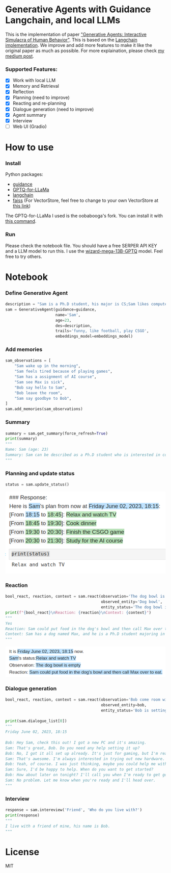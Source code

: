 # Generative Agents with Guidance Langchain, and local LLMs
This is the implementation of paper ["Generative Agents: Interactive Simulacra of Human Behavior"](https://arxiv.org/pdf/2304.03442.pdf). This is based on the [Langchain implementation](https://python.langchain.com/en/latest/use_cases/agent_simulations/characters.html). We improve and add more features to make it like the original paper as much as possible.
For more explaination, please check [my medium post](https://medium.com/@gartist/implement-generative-agent-with-local-llm-guidance-and-langchain-full-features-fa57655f3de1).

### Supported Features:
- [x] Work with local LLM
- [x] Memory and Retrieval
- [x] Reflection
- [x] Planning (need to improve)
- [x] Reacting and re-planning
- [x] Dialogue generation (need to improve)
- [x] Agent summary
- [x] Interview
- [ ] Web UI (Gradio)

# How to use
### Install
Python packages:
- [guidance](https://github.com/microsoft/guidance)
- [GPTQ-for-LLaMa](https://github.com/oobabooga/GPTQ-for-LLaMa.git)
- [langchain](https://github.com/hwchase17/langchain)
- [faiss](https://github.com/facebookresearch/faiss) (For VectorStore, feel free to change to your own VectorStore at [this link](https://python.langchain.com/en/latest/modules/indexes/vectorstores.html))

The GPTQ-for-LLaMa I used is the oobabooga's fork. You can install it with [this command](https://github.com/oobabooga/text-generation-webui/blob/main/docs/GPTQ-models-(4-bit-mode).md#step-1-install-gptq-for-llama).

### Run
Please check the notebook file. You should have a free SERPER API KEY and a LLM model to run this.
I use the [wizard-mega-13B-GPTQ](https://huggingface.co/TheBloke/wizard-mega-13B-GPTQ) model. Feel free to try others.

# Notebook
### Define Generative Agent
```python
description = "Sam is a Ph.D student, his major is CS;Sam likes computer;Sam lives with his friend, Bob;Sam's farther is a doctor;Sam has a dog, named Max"
sam = GenerativeAgent(guidance=guidance, 
                      name='Sam',
                      age=23, 
                      des=description, 
                      trails='funny, like football, play CSGO', 
                      embeddings_model=embeddings_model)
```
### Add memories
```python
sam_observations = [
    "Sam wake up in the morning",
    "Sam feels tired because of playing games",
    "Sam has a assignment of AI course",
    "Sam see Max is sick",
    "Bob say hello to Sam",
    "Bob leave the room",
    "Sam say goodbye to Bob",
]
sam.add_memories(sam_observations)
```
### Summary
```python
summary = sam.get_summary(force_refresh=True)
print(summary)
"""
Name: Sam (age: 23)
Summary: Sam can be described as a Ph.D student who is interested in computer science and has a dog named Max. He is also a student of AI course and has a father who is a doctor. Sam is also a gamer and lives with his friend Bob. Additionally, Sam is a caring person who feels tired due to playing games and says goodbye to his friend Bob.. Sam is a Ph.D student majoring in Computer Science. He wakes up in the morning and lives with his friend Bob. Sam has a dog named Max and he is currently feeling tired due to playing games. Sam also has an assignment for his AI course.. it is difficult to determine Sam's feeling about his recent progress in life. However, if we assume that Sam is satisfied with his progress, we can describe his feeling as content or fulfilled.
"""
```
### Planning and update status
```python
status = sam.update_status()
```
![alt text](https://github.com/QuangBK/generativeAgent_LLM/blob/main/imgs/planning.png?raw=true)

### Reaction
```python
bool_react, reaction, context = sam.react(observation='The dog bowl is empty', 
                                          observed_entity='Dog bowl', 
                                          entity_status='The dog bowl is empty')
print(f"{bool_react}\nReaction: {reaction}\nContext: {context}")
"""
Yes
Reaction: Sam could put food in the dog's bowl and then call Max over to eat.
Context: Sam has a dog named Max, and he is a Ph.D student majoring in CS. Sam's father is a doctor, and Sam lives with his friend Bob. Sam likes computers and is currently taking an AI course. Sam is tired because of playing games. Bob left the room and said hello to Sam. Sam woke up in the morning and saw that the dog bowl was empty.
"""    
```
![alt text](https://github.com/QuangBK/generativeAgent_LLM/blob/main/imgs/reaction.png?raw=true)

### Dialogue generation
```python
bool_react, reaction, context = sam.react(observation='Bob come room with a new PC', 
                                          observed_entity=bob,
                                          entity_status='Bob is setting up his new PC')

print(sam.dialogue_list[0])
"""
Friday June 02, 2023, 18:15

Bob: Hey Sam, check this out! I got a new PC and it's amazing.
Sam: That's great, Bob. Do you need any help setting it up?
Bob: No, I got it all set up already. It's just for gaming, but I'm really excited.
Sam: That's awesome. I'm always interested in trying out new hardware. Maybe I'll stop by and check it out.
Bob: Yeah, of course. I was just thinking, maybe you could help me with a few settings. I'm not that great at this stuff.
Sam: Sure, I'd be happy to help. When do you want to get started?
Bob: How about later on tonight? I'll call you when I'm ready to get going.
Sam: No problem. Let me know when you're ready and I'll head over.
"""
```

### Interview
```python
response = sam.intereview('Friend', 'Who do you live with?')
print(response)
"""
I live with a friend of mine, his name is Bob.
"""
```

# License

MIT